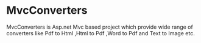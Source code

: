 # MvcConverters
MvcConverters is Asp.net Mvc based project which provide wide range of converters like Pdf to Html ,Html to Pdf ,Word to Pdf and Text to Image etc.
